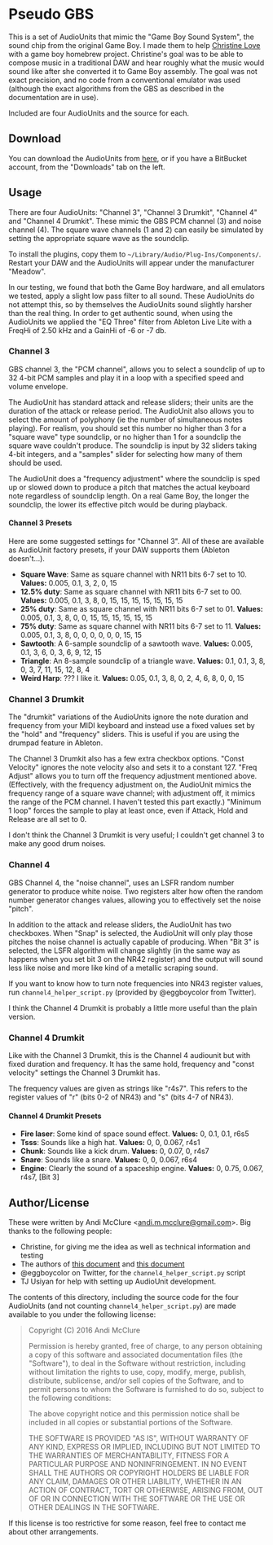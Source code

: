 # Pseudo GBS

This is a set of AudioUnits that mimic the "Game Boy Sound System", the sound chip from the original Game Boy. I made them to help [Christine Love](http://loveconquersallgam.es/) with a game boy homebrew project. Christine's goal was to be able to compose music in a traditional DAW and hear roughly what the music would sound like after she converted it to Game Boy assembly. The goal was not exact precision, and no code from a conventional emulator was used (although the exact algorithms from the GBS as described in the documentation are in use).

Included are four AudioUnits and the source for each.

## Download

You can download the AudioUnits from [here](https://data.runhello.com/j/au/gbs/1/PseudoGBS_AU.Release1.d890a800892a.zip), or if you have a BitBucket account, from the "Downloads" tab on the left.

## Usage

There are four AudioUnits: "Channel 3", "Channel 3 Drumkit", "Channel 4" and "Channel 4 Drumkit". These mimic the GBS PCM channel (3) and noise channel (4). The square wave channels (1 and 2) can easily be simulated by setting the appropriate square wave as the soundclip.

To install the plugins, copy them to `~/Library/Audio/Plug-Ins/Components/`. Restart your DAW and the AudioUnits will appear under the manufacturer "Meadow".

In our testing, we found that both the Game Boy hardware, and all emulators we tested, apply a slight low pass filter to all sound. These AudioUnits do not attempt this, so by themselves the AudioUnits sound slightly harsher than the real thing. In order to get authentic sound, when using the AudioUnits we applied the "EQ Three" filter from Ableton Live Lite with a FreqHi of 2.50 kHz and a GainHi of -6 or -7 db.

### Channel 3

GBS channel 3, the "PCM channel", allows you to select a soundclip of up to 32 4-bit PCM samples and play it in a loop with a specified speed and volume envelope.

The AudioUnit has standard attack and release sliders; their units are the duration of the attack or release period. The AudioUnit also allows you to select the amount of polyphony (ie the number of simultaneous notes playing). For realism, you should set this number no higher than 3 for a "square wave" type soundclip, or no higher than 1 for a soundclip the square wave couldn't produce. The soundclip is input by 32 sliders taking 4-bit integers, and a "samples" slider for selecting how many of them should be used.

The AudioUnit does a "frequency adjustment" where the soundclip is sped up or slowed down to produce a pitch that matches the actual keyboard note regardless of soundclip length. On a real Game Boy, the longer the soundclip, the lower its effective pitch would be during playback.

#### Channel 3 Presets

Here are some suggested settings for "Channel 3". All of these are available as AudioUnit factory presets, if your DAW supports them (Ableton doesn't...).

* **Square Wave**: Same as square channel with NR11 bits 6-7 set to 10. **Values:** 0.005, 0.1, 3, 2, 0, 15
* **12.5% duty**: Same as square channel with NR11 bits 6-7 set to 00. **Values:** 0.005, 0.1, 3, 8, 0, 15, 15, 15, 15, 15, 15, 15
* **25% duty**: Same as square channel with NR11 bits 6-7 set to 01. **Values:** 0.005, 0.1, 3, 8, 0, 0, 15, 15, 15, 15, 15, 15
* **75% duty**: Same as square channel with NR11 bits 6-7 set to 11. **Values:** 0.005, 0.1, 3, 8, 0, 0, 0, 0, 0, 0, 15, 15
* **Sawtooth**: A 6-sample soundclip of a sawtooth wave. **Values:** 0.005, 0.1, 3, 6, 0, 3, 6, 9, 12, 15
* **Triangle**: An 8-sample soundclip of a triangle wave. **Values:** 0.1, 0.1, 3, 8, 0, 3, 7, 11, 15, 12, 8, 4
* **Weird Harp**: ??? I like it. **Values:** 0.05, 0.1, 3, 8, 0, 2, 4, 6, 8, 0, 0, 15

### Channel 3 Drumkit

The "drumkit" variations of the AudioUnits ignore the note duration and frequency from your MIDI keyboard and instead use a fixed values set by the "hold" and "frequency" sliders. This is useful if you are using the drumpad feature in Ableton.

The Channel 3 Drumkit also has a few extra checkbox options. "Const Velocity" ignores the note velocity also and sets it to a constant 127. "Freq Adjust" allows you to turn off the frequency adjustment mentioned above. (Effectively, with the frequency adjustment on, the AudioUnit mimics the frequency range of a square wave channel; with adjustment off, it mimics the range of the PCM channel. I haven't tested this part exactly.) "Minimum 1 loop" forces the sample to play at least once, even if Attack, Hold and Release are all set to 0.

I don't think the Channel 3 Drumkit is very useful; I couldn't get channel 3 to make any good drum noises.

### Channel 4

GBS Channel 4, the "noise channel", uses an LSFR random number generator to produce white noise. Two registers alter how often the random number generator changes values, allowing you to effectively set the noise "pitch".

In addition to the attack and release sliders, the AudioUnit has two checkboxes. When "Snap" is selected, the AudioUnit will only play those pitches the noise channel is actually capable of producing. When "Bit 3" is selected, the LSFR algorithm will change slightly (in the same way as happens when you set bit 3 on the NR42 register) and the output will sound less like noise and more like kind of a metallic scraping sound.

If you want to know how to turn note frequencies into NR43 register values, run `channel4_helper_script.py` (provided by @eggboycolor from Twitter).

I think the Channel 4 Drumkit is probably a little more useful than the plain version.

### Channel 4 Drumkit

Like with the Channel 3 Drumkit, this is the Channel 4 audiounit but with fixed duration and frequency. It has the same hold, frequency and "const velocity" settings the Channel 3 Drumkit has.

The frequency values are given as strings like "r4s7". This refers to the register values of "r" (bits 0-2 of NR43) and "s" (bits 4-7 of NR43).

#### Channel 4 Drumkit Presets

* **Fire laser**: Some kind of space sound effect. **Values:** 0, 0.1, 0.1, r6s5
* **Tsss**: Sounds like a high hat. **Values:** 0, 0, 0.067, r4s1
* **Chunk**: Sounds like a kick drum. **Values:** 0, 0.07, 0, r4s7
* **Snare**: Sounds like a snare. **Values:** 0, 0, 0.067, r6s4
* **Engine**: Clearly the sound of a spaceship engine. **Values:** 0, 0.75, 0.067, r4s7, [Bit 3]

## Author/License

These were written by Andi McClure <<andi.m.mcclure@gmail.com>>. Big thanks to the following people:

* Christine, for giving me the idea as well as technical information and testing
* The authors of [this document](http://bgb.bircd.org/pandocs.htm#soundoverview) and [this document](http://gbdev.gg8.se/wiki/articles/Gameboy_sound_hardware)
* @eggboycolor on Twitter, for the `channel4_helper_script.py` script
* TJ Usiyan for help with setting up AudioUnit development.

The contents of this directory, including the source code for the four AudioUnits (and not counting `channel4_helper_script.py`) are made available to you under the following license:

> Copyright (C) 2016 Andi McClure
> 
> Permission is hereby granted, free of charge, to any person obtaining a copy of this software and associated documentation files (the "Software"), to deal in the Software without restriction, including without limitation the rights to use, copy, modify, merge, publish, distribute, sublicense, and/or sell copies of the Software, and to permit persons to whom the Software is furnished to do so, subject to the following conditions:
>
> The above copyright notice and this permission notice shall be included in all copies or substantial portions of the Software.
> 
> THE SOFTWARE IS PROVIDED "AS IS", WITHOUT WARRANTY OF ANY KIND, EXPRESS OR IMPLIED, INCLUDING BUT NOT LIMITED TO THE WARRANTIES OF MERCHANTABILITY, FITNESS FOR A PARTICULAR PURPOSE AND NONINFRINGEMENT. IN NO EVENT SHALL THE AUTHORS OR COPYRIGHT HOLDERS BE LIABLE FOR ANY CLAIM, DAMAGES OR OTHER LIABILITY, WHETHER IN AN ACTION OF CONTRACT, TORT OR OTHERWISE, ARISING FROM, OUT OF OR IN CONNECTION WITH THE SOFTWARE OR THE USE OR OTHER DEALINGS IN THE SOFTWARE.

If this license is too restrictive for some reason, feel free to contact me about other arrangements.
